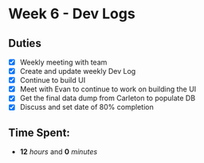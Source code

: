 # Week 6 - Dev Logs

## Duties
 - [X] Weekly meeting with team
 - [X] Create and update weekly Dev Log
 - [X] Continue to build UI
 - [X] Meet with Evan to continue to work on building the UI
 - [X] Get the final data dump from Carleton to populate DB
 - [X] Discuss and set date of 80% completion

## Time Spent:
* **12** _hours_ and **0** _minutes_
